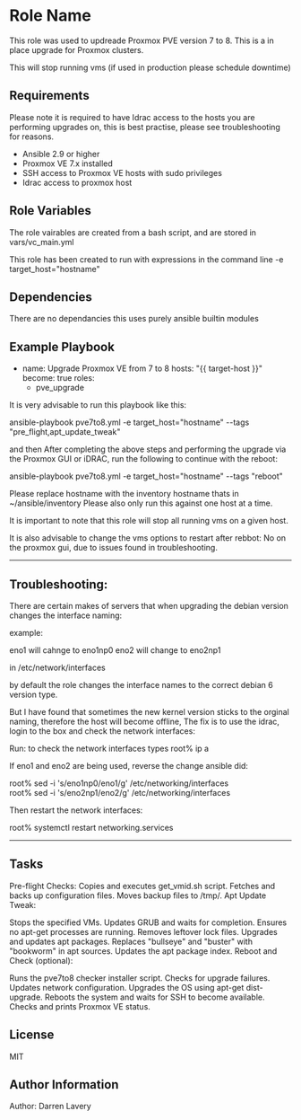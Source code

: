 Role Name
=========

This role was used to updreade Proxmox PVE version 7 to 8.
This is a in place upgrade for Proxmox clusters.

This will stop running vms (if used in production please schedule downtime)

Requirements
------------

Please note it is required to have Idrac access to the hosts you are performing upgrades on, this is best practise, please see troubleshooting for reasons.

- Ansible 2.9 or higher
- Proxmox VE 7.x installed
- SSH access to Proxmox VE hosts with sudo privileges
- Idrac access to proxmox host

Role Variables
--------------

The role vairables are created from a bash script, and are stored in vars/vc_main.yml

This role has been created to run with expressions in the command line -e target_host="hostname"

Dependencies
------------

There are no dependancies this uses purely ansible builtin modules

Example Playbook
----------------

- name: Upgrade Proxmox VE from 7 to 8
  hosts: "{{ target-host }}"
  become: true
  roles:
    - pve_upgrade

It is very advisable to run this playbook like this:

ansible-playbook pve7to8.yml -e target_host="hostname" --tags "pre_flight,apt_update_tweak"

and then After completing the above steps and performing the upgrade via the Proxmox GUI or iDRAC, run the following to continue with the reboot:

ansible-playbook pve7to8.yml -e target_host="hostname" --tags "reboot"

Please replace hostname with the inventory hostname thats in ~/ansible/inventory Please also only run this against one host at a time.

It is important to note that this role will stop all running vms on a given host.

It is also advisable to change the vms options to restart after rebbot: No on the proxmox gui, due to issues found in troubleshooting.

-------
Troubleshooting:
-------

There are certain makes of servers that when upgrading the debian version changes the interface naming:

example:

eno1 will cahnge to eno1np0
eno2 will change to eno2np1

in /etc/network/interfaces

by default the role changes the interface names to the correct debian 6 version type. 

But I have found that sometimes the new kernel version sticks to the orginal naming, therefore the host will become offline, 
The fix is to use the idrac, login to the box and check the network interfaces:

Run: to check the network interfaces types 
root% ip a 

If eno1 and eno2 are being used, reverse the change ansible did:

root% sed -i 's/eno1np0/eno1/g' /etc/networking/interfaces  
root% sed -i 's/eno2np1/eno2/g' /etc/networking/interfaces

Then restart the network interfaces:

root% systemctl restart networking.services

-------
Tasks
-------

Pre-flight Checks:
  Copies and executes get_vmid.sh script.
  Fetches and backs up configuration files.
  Moves backup files to /tmp/.
  Apt Update Tweak:

Stops the specified VMs.
  Updates GRUB and waits for completion.
  Ensures no apt-get processes are running.
  Removes leftover lock files.
  Upgrades and updates apt packages.
  Replaces "bullseye" and "buster" with "bookworm" in apt sources.
  Updates the apt package index.
  Reboot and Check (optional):

Runs the pve7to8 checker installer script.
  Checks for upgrade failures.
  Updates network configuration.
  Upgrades the OS using apt-get dist-upgrade.
  Reboots the system and waits for SSH to become available.
  Checks and prints Proxmox VE status.


License
-------

MIT

Author Information
------------------

Author: Darren Lavery

